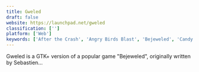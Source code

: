 ```yaml
---
title: Gweled
draft: false 
website: https://launchpad.net/gweled
classification: ['']
platform: ['Web']
keywords: ['After the Crash', 'Angry Birds Blast', 'Bejeweled', 'Candy Crush Jelly Saga', 'Candy Crush Saga', 'Cats Match 3', 'Clash Royale', 'Cookie Jam', 'Farm Heroes Saga', 'Fruit Jelly Mania', 'Game of War', 'Gem Gem Blitz', 'Human Resource Machine', 'Juice Cubes', 'KDiamond', 'Machinarium', 'Monster Busters', 'Pet Rescue Saga', 'Puzzle Craft', 'Steamroll', 'Toy Blast', 'Utilizer Deluxe']
---
```

Gweled is a GTK+ version of a popular game "Bejeweled", originally written by Sebastien...